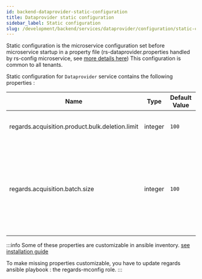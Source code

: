 ```yaml
---
id: backend-dataprovider-static-configuration
title: Dataprovider static configuration
sidebar_label: Static configuration
slug: /development/backend/services/dataprovider/configuration/static-configuration
---
```


Static configuration is the microservice configuration set before microservice startup in a property file (rs-dataprovider.properties handled by rs-config microservice, see [more details here](/docs/user-documentation/0-z2_concept/configuration-overview.md))
This configuration is common to all tenants.

Static configuration for `Dataprovider` service contains the following properties : 

| Name                                            | Type    | Default Value | Description                                                                                                                      |
| ----------------------------------------------- | ------- | ------------- | -------------------------------------------------------------------------------------------------------------------------------- |
| regards.acquisition.product.bulk.deletion.limit | integer | `100`         | Max deletions treated at once.                                                                                                   |
| regards.acquisition.batch.size                  | integer | `100`         | Service will manage at most x entities at a time in order to take care of the memory consumption and potential tenant starvation |

:::info
Some of these properties are customizable in ansible inventory. [see installation guide](http://localhost:3000/docs/next/setup/swarm/advanced/optimizations#dataprovider-optimization)

To make missing properties customizable, you have to update regards ansible playbook : the regards-mconfig role.
:::